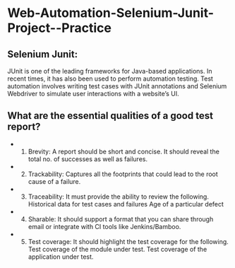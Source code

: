 # Web-Automation-Selenium-Junit-Project--Practice
## Selenium Junit:
JUnit is one of the leading frameworks for Java-based applications. In recent times, it has also been used to perform automation testing. 
Test automation involves writing test cases with JUnit annotations and Selenium Webdriver to simulate user interactions with a website’s UI. 

## What are the essential qualities of a good test report?
- 1. Brevity: 
A report should be short and concise.
It should reveal the total no. of successes as well as failures.
- 2. Trackability: 
Captures all the footprints that could lead to the root cause of a failure.
- 3. Traceability: 
It must provide the ability to review the following.
Historical data for test cases and failures
Age of a particular defect
- 4. Sharable: 
It should support a format that you can share through email or integrate with CI tools like Jenkins/Bamboo.
- 5. Test coverage: 
It should highlight the test coverage for the following.
Test coverage of the module under test.
Test coverage of the application under test.
